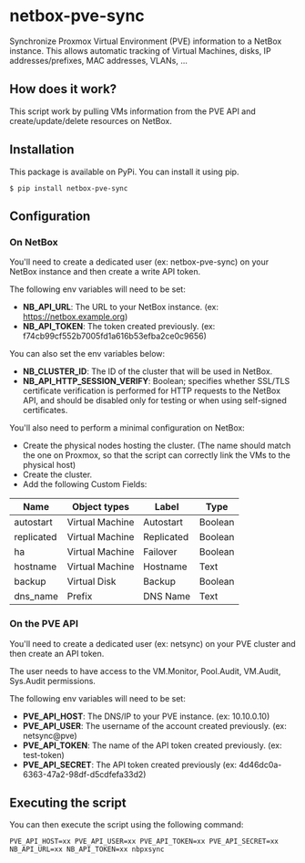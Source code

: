 # netbox-pve-sync

Synchronize Proxmox Virtual Environment (PVE) information to a NetBox instance.
This allows automatic tracking of Virtual Machines, disks, IP addresses/prefixes, MAC addresses, VLANs, ...

## How does it work?

This script work by pulling VMs information from the PVE API and create/update/delete resources on NetBox.

## Installation

This package is available on PyPi. You can install it using pip.

```
$ pip install netbox-pve-sync
```

## Configuration

### On NetBox

You'll need to create a dedicated user (ex: netbox-pve-sync) on your NetBox instance and then create a write API
token.

The following env variables will need to be set:

- **NB_API_URL**: The URL to your NetBox instance. (ex: https://netbox.example.org)
- **NB_API_TOKEN**: The token created previously. (ex: f74cb99cf552b7005fd1a616b53efba2ce0c9656)

You can also set the env variables below:

- **NB_CLUSTER_ID**: The ID of the cluster that will be used in NetBox.
- **NB_API_HTTP_SESSION_VERIFY**: Boolean; specifies whether SSL/TLS certificate verification is performed for HTTP requests to the NetBox API, and should be disabled only for testing or when using self-signed certificates. 

You'll also need to perform a minimal configuration on NetBox:

- Create the physical nodes hosting the cluster. (The name should match the one on Proxmox, so that the script can
  correctly link the VMs to the physical host)
- Create the cluster.
- Add the following Custom Fields:

| Name       | Object types    | Label      | Type    |
|------------|-----------------|------------|---------|
| autostart  | Virtual Machine | Autostart  | Boolean |
| replicated | Virtual Machine | Replicated | Boolean |
| ha         | Virtual Machine | Failover   | Boolean |
| hostname   | Virtual Machine | Hostname   | Text    |
| backup     | Virtual Disk    | Backup     | Boolean |
| dns_name   | Prefix          | DNS Name   | Text    |

### On the PVE API

You'll need to create a dedicated user (ex: netsync) on your PVE cluster and then create an API token.

The user needs to have access to the VM.Monitor, Pool.Audit, VM.Audit, Sys.Audit permissions.

The following env variables will need to be set:

- **PVE_API_HOST**: The DNS/IP to your PVE instance. (ex: 10.10.0.10)
- **PVE_API_USER**: The username of the account created previously. (ex: netsync@pve)
- **PVE_API_TOKEN**: The name of the API token created previously. (ex: test-token)
- **PVE_API_SECRET**: The API token created previously (ex: 4d46dc0a-6363-47a2-98df-d5cdfefa33d2)

## Executing the script

You can then execute the script using the following command:

```
PVE_API_HOST=xx PVE_API_USER=xx PVE_API_TOKEN=xx PVE_API_SECRET=xx NB_API_URL=xx NB_API_TOKEN=xx nbpxsync
```
